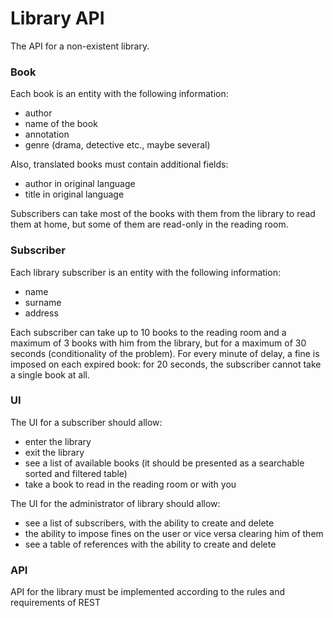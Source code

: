 # Library API

The API for a non-existent library.

### Book

Each book is an entity with the following information:

- author
- name of the book
- annotation
- genre (drama, detective etc., maybe several)

Also, translated books must contain additional fields:

- author in original language
- title in original language

Subscribers can take most of the books with them from the library to read them at home, but some of them are read-only in the reading room.

### Subscriber

Each library subscriber is an entity with the following information:

- name
- surname
- address

Each subscriber can take up to 10 books to the reading room and a maximum of 3 books with him from the library, but for a maximum of 30 seconds (conditionality of the problem). For every minute of delay, a fine is imposed on each expired book: for 20 seconds, the subscriber cannot take a single book at all.

### UI

The UI for a subscriber should allow:

- enter the library
- exit the library
- see a list of available books (it should be presented as a searchable sorted and filtered table)
- take a book to read in the reading room or with you

The UI for the administrator of library should allow:

- see a list of subscribers, with the ability to create and delete
- the ability to impose fines on the user or vice versa clearing him of them
- see a table of references with the ability to create and delete

### API

API for the library must be implemented according to the rules and requirements of REST
